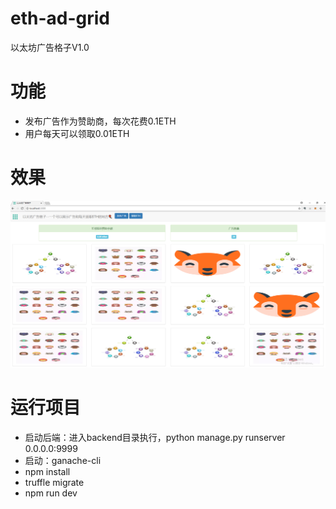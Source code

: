 # eth-ad-grid
以太坊广告格子V1.0

# 功能
- 发布广告作为赞助商，每次花费0.1ETH
- 用户每天可以领取0.01ETH

# 效果
![](./demo.png)

# 运行项目
- 启动后端：进入backend目录执行，python manage.py runserver 0.0.0.0:9999
- 启动：ganache-cli
- npm install
- truffle migrate
- npm run dev
